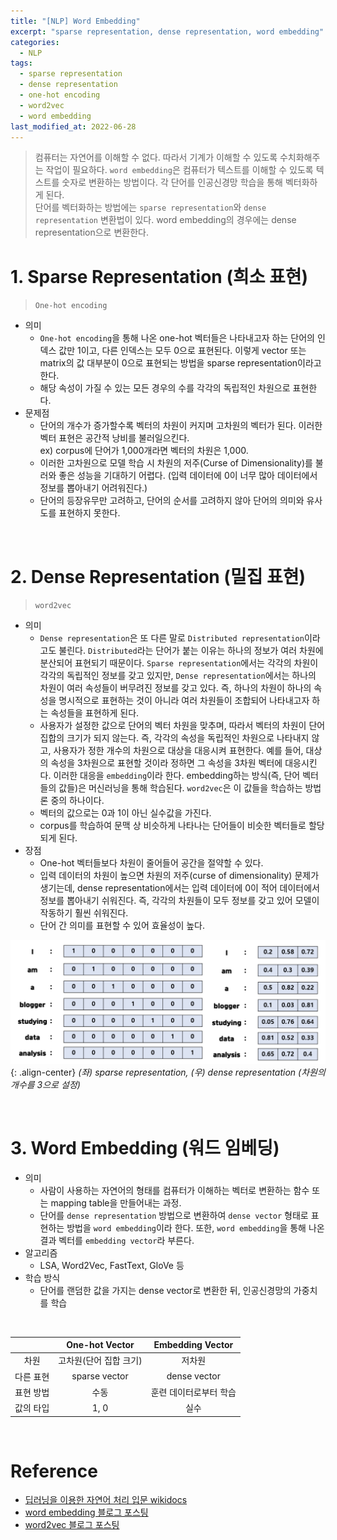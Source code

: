 ```yaml
---
title: "[NLP] Word Embedding"
excerpt: "sparse representation, dense representation, word embedding"
categories:
  - NLP
tags:
  - sparse representation
  - dense representation
  - one-hot encoding
  - word2vec
  - word embedding
last_modified_at: 2022-06-28
---
```


> 컴퓨터는 자연어를 이해할 수 없다. 따라서 기계가 이해할 수 있도록 수치화해주는 작업이 필요하다. `word embedding`은 컴퓨터가 텍스트를 이해할 수 있도록 텍스트를 숫자로 변환하는 방법이다. 각 단어를 인공신경망 학습을 통해 벡터화하게 된다. <br>
> 단어를 벡터화하는 방법에는 `sparse representation`와 `dense representation` 변환법이 있다. word embedding의 경우에는 dense representation으로 변환한다.

# 1. Sparse Representation (희소 표현)

> `One-hot encoding`

- 의미
    - `One-hot encoding`을 통해 나온 one-hot 벡터들은 나타내고자 하는 단어의 인덱스 값만 1이고, 다른 인덱스는 모두 0으로 표현된다. 이렇게 vector 또는 matrix의 값 대부분이 0으로 표현되는 방법을 sparse representation이라고 한다.
    - 해당 속성이 가질 수 있는 모든 경우의 수를 각각의 독립적인 차원으로 표현한다.
- 문제점
    - 단어의 개수가 증가할수록 벡터의 차원이 커지며 고차원의 벡터가 된다. 이러한 벡터 표현은 공간적 낭비를 불러일으킨다. <br>
    ex) corpus에 단어가 1,000개라면 벡터의 차원은 1,000.
    - 이러한 고차원으로 모델 학습 시 차원의 저주(Curse of Dimensionality)를 불러와 좋은 성능을 기대하기 어렵다. (입력 데이터에 0이 너무 많아 데이터에서 정보를 뽑아내기 어려워진다.)
    - 단어의 등장유무만 고려하고, 단어의 순서를 고려하지 않아 단어의 의미와 유사도를 표현하지 못한다.

<br>

# 2. Dense Representation (밀집 표현)

> `word2vec`

- 의미
    - `Dense representation`은 또 다른 말로 `Distributed representation`이라고도 불린다. `Distributed`라는 단어가 붙는 이유는 하나의 정보가 여러 차원에 분산되어 표현되기 때문이다. `Sparse representation`에서는 각각의 차원이 각각의 독립적인 정보를 갖고 있지만, `Dense representation`에서는 하나의 차원이 여러 속성들이 버무려진 정보를 갖고 있다. 즉, 하나의 차원이 하나의 속성을 명시적으로 표현하는 것이 아니라 여러 차원들이 조합되어 나타내고자 하는 속성들을 표현하게 된다.
    - 사용자가 설정한 값으로 단어의 벡터 차원을 맞추며, 따라서 벡터의 차원이 단어 집합의 크기가 되지 않는다. 즉, 각각의 속성을 독립적인 차원으로 나타내지 않고, 사용자가 정한 개수의 차원으로 대상을 대응시켜 표현한다. 예를 들어, 대상의 속성을 3차원으로 표현할 것이라 정하면 그 속성을 3차원 벡터에 대응시킨다. 이러한 대응을 `embedding`이라 한다. embedding하는 방식(즉, 단어 벡터들의 값들)은 머신러닝을 통해 학습된다. `word2vec`은 이 값들을 학습하는 방법론 중의 하나이다.
    - 벡터의 값으로는 0과 1이 아닌 실수값을 가진다.
    - corpus를 학습하여 문맥 상 비슷하게 나타나는 단어들이 비슷한 벡터들로 할당되게 된다.
- 장점
    - One-hot 벡터들보다 차원이 줄어들어 공간을 절약할 수 있다.
    - 입력 데이터의 차원이 높으면 차원의 저주(curse of dimensionality) 문제가 생기는데, dense representation에서는 입력 데이터에 0이 적어 데이터에서 정보를 뽑아내기 쉬워진다. 즉, 각각의 차원들이 모두 정보를 갖고 있어 모델이 작동하기 훨씬 쉬워진다.
    - 단어 간 의미를 표현할 수 있어 효율성이 높다.
    
![image01](/assets/images/2022-06-22-nlp_01.png){: .align-center}
*(좌) sparse representation, (우) dense representation (차원의 개수를 3으로 설정)*

<br>

# 3. Word Embedding (워드 임베딩)

- 의미
    - 사람이 사용하는 자연어의 형태를 컴퓨터가 이해하는 벡터로 변환하는 함수 또는 mapping table을 만들어내는 과정.
    - 단어를 `dense representation` 방법으로 변환하여 `dense vector` 형태로 표현하는 방법을 `word embedding`이라 한다. 또한, `word embedding`을 통해 나온 결과 벡터를 `embedding vector`라 부른다.
- 알고리즘
    - LSA, Word2Vec, FastText, GloVe 등
- 학습 방식
    - 단어를 랜덤한 값을 가지는 dense vector로 변환한 뒤, 인공신경망의 가중치를 학습
    
<br>

|  | One-hot Vector | Embedding Vector |
| :---: | :---: | :---: |
| 차원 | 고차원(단어 집합 크기) | 저차원 |
| 다른 표현 | sparse vector | dense vector |
| 표현 방법 | 수동 | 훈련 데이터로부터 학습 |
| 값의 타입 | 1, 0 | 실수 |

<br>

# Reference

- [딥러닝을 이용한 자연어 처리 입문 wikidocs](https://wikidocs.net/33520)
- [word embedding 블로그 포스팅](https://yoon1seok.tistory.com/33)
- [word2vec 블로그 포스팅](https://dreamgonfly.github.io/blog/word2vec-explained/#%EC%B0%B8%EA%B3%A0-%EC%9E%90%EB%A3%8C)